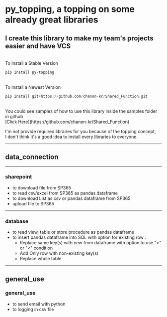 # py_topping, a topping on some already great libraries
## I create this library to make my team's projects easier and have VCS
<br>To Install a Stable Version
```python
pip install py-topping
```
<br>To Install a Newest Version
```python
pip install git+https://github.com/chanon-kr/Shared_Function.git
```
<br>
You could see samples of how to use this library inside the samples folder in github<br>
[Click Here](https://github.com/chanon-kr/Shared_Function)

I'm not provide required libraries for you because of the topping concept,<br> 
I don't think it's a good idea to install every libraries to everyone.

***
## data_connection
***
### sharepoint
  - to download file from SP365
  - to read csv/excel from SP365 as pandas dataframe
  - to download List as csv or pandas dataframe from SP365
  - upload file to SP365

***
### database
  - to read view, table or store procedure as pandas dataframe
  - to insert pandas dataframe into SQL with option for existing row :
    - Replace same key(s) with new from dataframe with option to use ">" or "<" condition
    - Add Only row with non-existing key(s)
    - Replace whole table

***
## general_use

### general_use
  - to send email with python
  - to logging in csv file
